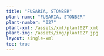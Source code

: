 ```yaml
---
title: "FUSARIA, STONBER"
plant-name: "FUSARIA, STONBER"
plant-number: "027"
plant-xml: /assets/xml/plant027.xml
plant-img: /assets/img/plant027.jpg
layout: single-xml
toc: true
---
```

